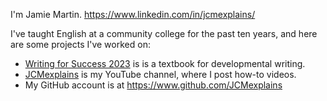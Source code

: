 I'm Jamie Martin. https://www.linkedin.com/in/jcmexplains/

I've taught English at a community college for the past ten years, and here are some projects I've worked on:

- [Writing for Success 2023](https://www.jcmexplains.com/textbook.html) is is a textbook for developmental writing.
- [JCMexplains](https://www.youtube.com/channel/UCjiNc0N_kLpolTjdJo7HQXQ) is my YouTube channel, where I post how-to videos.
- My GitHub account is at https://www.github.com/JCMexplains
